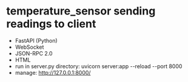 # temperature_sensor sending readings to client
* FastAPI (Python)
* WebSocket
* JSON-RPC 2.0
* HTML 
* run in server.py directory: uvicorn server:app --reload --port 8000
* manage: http://127.0.0.1:8000/